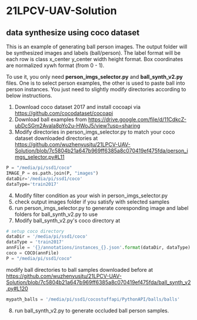 # 21LPCV-UAV-Solution

## data synthesize using coco dataset
This is an example of generating ball person images. The output folder will be synthesized images and labels (ball/person). The label format will be each row is class x_center y_center width height format.
Box coordinates are normalized xywh format (from 0 - 1). 

To use it, you only need **person_imgs_selector.py** and **ball_synth_v2.py** files. One is to select person examples, the other is used to paste ball into person instances. You just need to slightly modify directories according to below instructions. 

1. Download coco dataset 2017 and install cocoapi via https://github.com/cocodataset/cocoapi 
2. Download ball examples from https://drive.google.com/file/d/11CdkcZ-ubDcSGm2AvaIa8pYo2u-HWoJ5/view?usp=sharing
3. Modify directories in person_imgs_selector.py to match your coco dataset downloaded directories at https://github.com/wuzhenyusjtu/21LPCV-UAV-Solution/blob/7c5804b21a647b969ff6385a8c070419ef475fda/person_imgs_selector.py#L11

```python 
P = "/media/pi/ssd1/coco"
IMAGE_P = os.path.join(P, "images")
dataDir='/media/pi/ssd1/coco'
dataType='train2017'
```
4. Modify filter condition as your wish in person_imgs_selector.py
5. check output images folder if you satisfy with selected samples
6. run person_imgs_selector.py to generate coresponding image and label folders for ball_synth_v2.py to use
7. Modify ball_synth_v2.py's coco directory at
```python 
# setup coco directory
dataDir = '/media/pi/ssd1/coco'
dataType = 'train2017'
annFile = '{}/annotations/instances_{}.json'.format(dataDir, dataType)
coco = COCO(annFile)
P = "/media/pi/ssd1/coco"
```
modify ball directories to ball samples downloaded before at https://github.com/wuzhenyusjtu/21LPCV-UAV-Solution/blob/7c5804b21a647b969ff6385a8c070419ef475fda/ball_synth_v2.py#L120
```python
mypath_balls = '/media/pi/ssd1/cocostuffapi/PythonAPI/balls/balls'
```
8. run ball_synth_v2.py to generate occluded ball person samples. 






